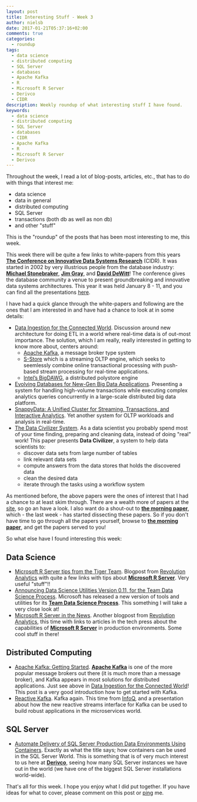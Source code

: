 ```yaml
---
layout: post
title: Interesting Stuff - Week 3
author: nielsb
date: 2017-01-21T05:37:16+02:00
comments: true
categories:
  - roundup
tags:
  - data science
  - distributed computing
  - SQL Server
  - databases
  - Apache Kafka
  - R
  - Microsoft R Server
  - Derivco
  - CIDR
description: Weekly roundup of what interesting stuff I have found.
keywords:
  - data science
  - distributed computing
  - SQL Server
  - databases
  - CIDR
  - Apache Kafka
  - R
  - Microsoft R Server
  - Derivco
---
```


Throughout the week, I read a lot of blog-posts, articles, etc., that has to do with things that interest me:

* data science
* data in general
* distributed computing
* SQL Server
* transactions (both db as well as non db)
* and other "stuff"

This is the "roundup" of the posts that has been most interesting to me, this week. 

<!--more-->

This week there will be quite a few links to white-papers from this years [**The Conference on Innovative Data Systems Research**][3] (CIDR). It was started in 2002 by very illustrious people from the database industry: [**Michael Stonebraker**][4], [**Jim Gray**][5], and [**David DeWitt**][6]! The conference gives the database community a venue to present groundbreaking and innovative data systems architectures. This year it was held January 8 - 11, and you can find all the presentations [here][7].

I have had a quick glance through the white-papers and following are the ones that I am interested in and have had a chance to look at in some details:

* [Data Ingestion for the Connected World][8]. Discussion around new architecture for doing ETL in a world where real-time data is of out-most importance. The solution, which I am really, really interested in getting to know more about, centers around:
    * [Apache Kafka][10], a message broker type system
    * [S-Store][9] which is a streaming OLTP engine, which seeks to seemlessly combine online transactional processing with push-based stream processing for real-time applications.
    * [Intel’s BigDAWG][11], a distributed polystore engine
* [Evolving Databases for New-Gen Big Data Applications][12]. Presenting a system for handling high-volume transactions while executing complex analytics queries concurrently in a large-scale distributed big data platform.
* [SnappyData: A Unified Cluster for Streaming, Transactions, and Interactive Analytics][13]. Yet another system for OLTP workloads and analysis in real-time.
* [The Data Civilizer System][14]. As a data scientist you probably spend most of your time finding, preparing and cleaning data, instead of doing "real" work! This paper presents **Data Civilizer**, a system to help data scientists to:
    * discover data sets from large number of tables
    * link relevant data sets
    * compute answers from the data stores that holds the discovered data
    * clean the desired data
    * iterate through the tasks using a workflow system

As mentioned before, the above papers were the ones of interest that I had a chance to at least skim through. There are a wealth more of papers at the [site][7], so go an have a look. I also want do a shout-out to [**the morning paper**][2], which - the last week - has started dissecting these papers. So if you don't have time to go through all the papers yourself, browse to [**the morning paper**][2], and get the papers served to you!

So what else have I found interesting this week:

## Data Science

* [Microsoft R Server tips from the Tiger Team][15]. Blogpost from [Revolution Analytics][16] with quite a few links with tips about [**Microsoft R Server**][17]. Very useful "stuff"!!
* [Announcing Data Science Utilities Version 0.11, for the Team Data Science Process][18]. Microsoft has released a new version of tools and utilities for its [**Team Data Science Process**][19]. This something I will take a very close look at!
* [Microsoft R Server in the News][20]. Another blogpost from [Revolution Analytics][16], this time with links to articles in the tech press about the capabilities of [**Microsoft R Server**][17] in production environments. Some cool stuff in there!

## Distributed Computing

* [Apache Kafka: Getting Started][21]. [**Apache Kafka**][10] is one of the more popular message brokers out there (it is much more than a message broker), and Kafka appears in most solutions for distributed applications. Just see above in [Data Ingestion for the Connected World][8]! This post is a very good introduction how to get started with Kafka. 
* [Reactive Kafka][22]. Kafka again. This time from [InfoQ][23], and a presentation about how the new reactive streams interface for Kafka can be used to build robust applications in the microservices world.

## SQL Server

* [Automate Delivery of SQL Server Production Data Environments Using Containers][24]. Exactly as what the title says; how containers can be used in the SQL Server World. This is something that is of very much interest to us here at [**Derivco**][de], seeing how many SQL Server instances we have out in the world (we have one of the biggest SQL Server installations world-wide).


That's all for this week. I hope you enjoy what I did put together. If you have ideas for what to cover, please comment on this post or [ping][1] me.

[1]: mailto:niels.it.berglund@gmail.com
[2]: https://blog.acolyer.org
[3]: http://cidrdb.org/
[4]: https://en.wikipedia.org/wiki/Michael_Stonebraker
[5]: https://en.wikipedia.org/wiki/Jim_Gray_(computer_scientist)
[6]: https://en.wikipedia.org/wiki/David_DeWitt
[7]: http://cidrdb.org/cidr2017/program.html
[8]: http://cidrdb.org/cidr2017/papers/p124-meehan-cidr17.pdf
[9]: http://sstore.cs.brown.edu/
[10]: https://kafka.apache.org/
[11]: http://users.eecs.northwestern.edu/~jennie/research/bigdawg_record.pdf
[12]: http://cidrdb.org/cidr2017/papers/p123-barber-cidr17.pdf
[13]: http://cidrdb.org/cidr2017/papers/p28-mozafari-cidr17.pdf
[14]: http://cidrdb.org/cidr2017/papers/p44-deng-cidr17.pdf
[15]: http://blog.revolutionanalytics.com/2017/01/tiger-team-tips.html
[16]: http://blog.revolutionanalytics.com
[17]: https://www.microsoft.com/en-us/cloud-platform/r-server
[18]: https://blogs.technet.microsoft.com/machinelearning/2017/01/11/announcing-data-science-utilities-version-0-11-for-the-team-data-science-process/
[19]: https://github.com/Azure/Microsoft-TDSP
[20]: http://blog.revolutionanalytics.com/2017/01/microsoft-r-server-in-the-news.html
[21]: https://www.confluent.io/blog/apache-kafka-getting-started/
[22]: https://www.infoq.com/presentations/kafka-reactive-streams
[23]: https://www.infoq.com
[24]: http://www.sqlshack.com/automate-delivery-of-sql-server-production-data-environments-using-containers/
[de]: (/derivco)



